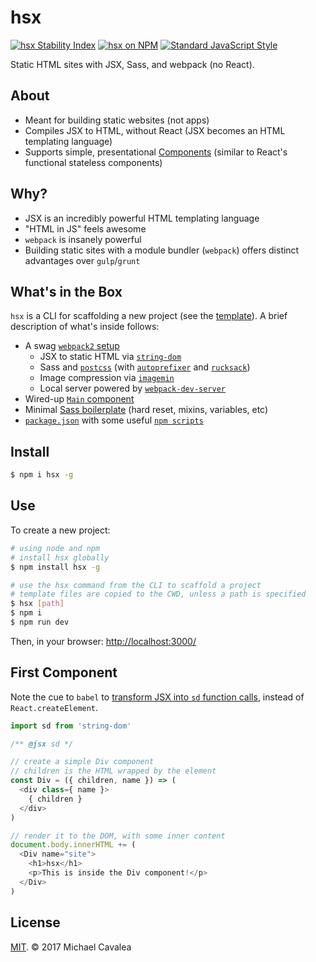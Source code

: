 # hsx

[![hsx Stability Index](https://img.shields.io/badge/stability-experimental-orange.svg?style=flat-square)](https://nodejs.org/api/documentation.html#documentation_stability_index) [![hsx on NPM](https://img.shields.io/npm/v/hsx.svg?style=flat-square)](https://www.npmjs.com/package/hsx) [![Standard JavaScript Style](https://img.shields.io/badge/code_style-standard-brightgreen.svg?style=flat-square)](http://standardjs.com/)

Static HTML sites with JSX, Sass, and webpack (no React).

## About

* Meant for building static websites (not apps)
* Compiles JSX to HTML, without React (JSX becomes an HTML templating language)
* Supports simple, presentational [Components](https://github.com/callmecavs/hsx/tree/master#first-component) (similar to React's functional stateless components)

## Why?

* JSX is an incredibly powerful HTML templating language
* "HTML in JS" feels awesome
* `webpack` is insanely powerful
* Building static sites with a module bundler (`webpack`) offers distinct advantages over `gulp`/`grunt`

## What's in the Box

`hsx` is a CLI for scaffolding a new project (see the [template](https://github.com/callmecavs/hsx/tree/master/template)). A brief description of what's inside follows:

* A swag [`webpack2` setup](https://github.com/callmecavs/hsx/blob/master/template/webpack.config.js)
  * JSX to static HTML via [`string-dom`](https://github.com/callmecavs/string-dom)
  * Sass and [`postcss`](https://github.com/postcss/postcss) (with [`autoprefixer`](https://github.com/postcss/autoprefixer) and [`rucksack`](https://github.com/simplaio/rucksack))
  * Image compression via [`imagemin`](https://github.com/imagemin/imagemin)
  * Local server powered by [`webpack-dev-server`](https://github.com/webpack/webpack-dev-server)
* Wired-up [`Main` component](https://github.com/callmecavs/hsx/blob/master/template/src/components/Main)
* Minimal [Sass boilerplate](https://github.com/callmecavs/hsx/blob/master/template/src/config) (hard reset, mixins, variables, etc)
* [`package.json`](https://github.com/callmecavs/hsx/blob/master/template/package.json) with some useful [`npm scripts`](https://github.com/callmecavs/hsx/blob/master/template/package.json#L13-L15)

## Install

```sh
$ npm i hsx -g
```

## Use

To create a new project:

```sh
# using node and npm
# install hsx globally
$ npm install hsx -g

# use the hsx command from the CLI to scaffold a project
# template files are copied to the CWD, unless a path is specified
$ hsx [path]
$ npm i
$ npm run dev
```

Then, in your browser: [http://localhost:3000/](http://localhost:3000/)

## First Component

Note the cue to `babel` to [transform JSX into `sd` function calls](https://github.com/babel/babel/tree/master/packages/babel-plugin-transform-react-jsx#custom), instead of `React.createElement`.

```javascript
import sd from 'string-dom'

/** @jsx sd */

// create a simple Div component
// children is the HTML wrapped by the element
const Div = ({ children, name }) => (
  <div class={ name }>
    { children }
  </div>
)

// render it to the DOM, with some inner content
document.body.innerHTML += (
  <Div name="site">
    <h1>hsx</h1>
    <p>This is inside the Div component!</p>
  </Div>
)
```

## License

[MIT](https://opensource.org/licenses/MIT). © 2017 Michael Cavalea
